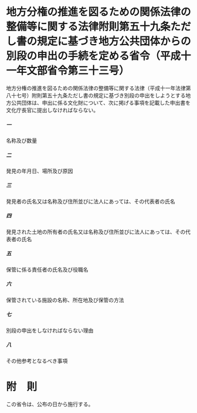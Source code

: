 # 地方分権の推進を図るための関係法律の整備等に関する法律附則第五十九条ただし書の規定に基づき地方公共団体からの別段の申出の手続を定める省令（平成十一年文部省令第三十三号）
地方分権の推進を図るための関係法律の整備等に関する法律（平成十一年法律第八十七号）附則第五十九条ただし書の規定に基づき別段の申出をしようとする地方公共団体は、申出に係る文化財について、次に掲げる事項を記載した申出書を文化庁長官に提出しなければならない。
##### 一
名称及び数量
##### 二
発見の年月日、場所及び原因
##### 三
発見者の氏名又は名称及び住所並びに法人にあっては、その代表者の氏名
##### 四
発見された土地の所有者の氏名又は名称及び住所並びに法人にあっては、その代表者の氏名
##### 五
保管に係る責任者の氏名及び役職名
##### 六
保管されている施設の名称、所在地及び保管の方法
##### 七
別段の申出をしなければならない理由
##### 八
その他参考となるべき事項
# 附　則
この省令は、公布の日から施行する。
